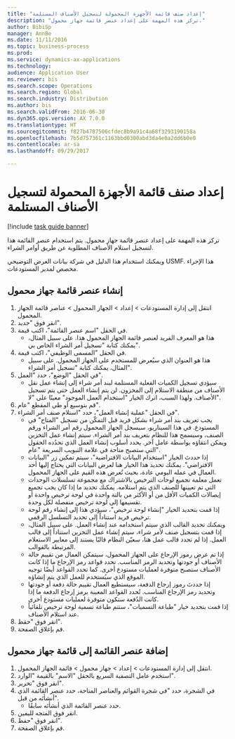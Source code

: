 ```yaml
--- 
title: "إعداد صنف قائمة الأجهزة المحمولة لتسجيل الأصناف المستلمة"
description: "تركز هذه المهمة على إعداد عنصر قائمة جهاز محمول."
author: BibiSp
manager: AnnBe
ms.date: 11/11/2016
ms.topic: business-process
ms.prod: 
ms.service: dynamics-ax-applications
ms.technology: 
audience: Application User
ms.reviewer: bis
ms.search.scope: Operations
ms.search.region: Global
ms.search.industry: Distribution
ms.author: bis
ms.search.validFrom: 2016-06-30
ms.dyn365.ops.version: AX 7.0.0
ms.translationtype: HT
ms.sourcegitcommit: f827b4787506cfdec8b9a91c4a68f3293190158a
ms.openlocfilehash: 7b5d757361c1163bbd0300abd3da4e0a2dd6b0e0
ms.contentlocale: ar-sa
ms.lasthandoff: 09/29/2017

---
```

# <a name="set-up-a-mobile-device-menu-item-to-register-received-items"></a>إعداد صنف قائمة الأجهزة المحمولة لتسجيل الأصناف المستلمة

[!include [task guide banner](../../includes/task-guide-banner.md)]

تركز هذه المهمة على إعداد عنصر قائمة جهاز محمول. يتم استخدام عنصر القائمة هذا لتسجيل استلام الأصناف المطلوبة عن طريق أوامر الشراء. 

ويمكنك استخدام هذا الدليل في شركة بيانات العرض التوضيحي USMF. هذا الإجراء مخصص لمدير المستودعات.


## <a name="create-a-mobile-device-menu-item"></a>إنشاء عنصر قائمة جهاز محمول
1. انتقل إلى إدارة المستودعات > إعداد > الجهاز المحمول > عناصر قائمة الجهاز المحمول.
2. انقر فوق "جديد".
3. في الحقل "اسم عنصر القائمة‬"، اكتب قيمة.
    * هذا هو المعرف الفريد لعنصر قائمة الجهاز المحمول هذا. على سبيل المثال، يمكنك كتابة "تسجيل أمر الشراء الخاص بي".  
4. في الحقل "المسمى الوظيفي"، اكتب قيمة.
    * هذا هو العنوان الذي سيُعرض للمستخدم على الجهاز المحمول. على سبيل المثال، يمكنك كتابة "تسجيل أمر الشراء".  
5. في الحقل "الوضع"، حدد "العمل".
    * سيؤدي تسجيل الكميات الفعلية المستلمة لبند أمر شراء إلى إنشاء عمل نقل الأصناف من منطقة الاستلام إلى المخزون. لن يتم إنشاء العمل حتى يتم تسجيل الأصناف.  ولهذا السبب، اترك الخيار "استخدام العمل الموجود" معينًا على "لا".  
6. قم بتوسيع أو طي المقطع "عام".
7. في الحقل "عملية إنشاء العمل"، حدد "استلام صنف أمر الشراء".
    * يجب تعريف بند أمر شراء بشكل فريد قبل التمكّن من تسجيل "المتاح" في المستودع. في هذا السيناريو، سيسجل الجهاز المحمول رقم أمر الشراء ورقم الصنف، وسيسمح هذا للنظام بتعريف بند أمر الشراء. سيتم إنشاء عمل التخزين ويمكن انتقاؤه بواسطة عامل آخر.    يحدد أسلوب إنشاء العمل الذي تحدُده الحقول التي ستصبح متاحة في علامة التبويب السريعة "عام".  
    * إذا حددتَ الخيار "استخدام البيانات الافتراضية"، سيتم تمكين زر "البيانات الافتراضي". يمكنك تحديد هذا الخيار هنا لعرض البيانات التي يحتاج إليها أحد العمال في عمله اليومي عادة، بحيث تُعرض هذه القيم على الجهاز المحمول.  
    * تعمل معلمة تجميع لوحات الترخيص بالاشتراك مع مجموعة تسلسلات الوحدات التي تم تعيينها للصنف الذي يتم استلامه. يمكنك تحديد ما إذا كان يجب تجميع إيصالات الكميات الأقل من أو الأكثر من بالتة واحدة في لوحة ترخيص واحدة أو تقسيمها إلى لوحة ترخيص منفصلة لكل وحدة.  
    * إذا قمت بتحديد الخيار "إنشاء لوحة ترخيص"، سيؤدي هذا إلى إنشاء رقم لوحة ترخيص فريد استناداً إلى تحديد التسلسل الرقمي.   
    * ويمكنك تحديد القالب الذي سيتم استخدامه عند إنشاء العمل. على سبيل المثال، إذا قمت بتسجيل صنف لأمر شراء، سيتم إنشاء عمل التخزين استناداً إلى قالب العمل. إذا لم تحدد قالب عمل هنا، سعيّن النظام قالبًا يستند إلى معايير الاستعلام المرتبطة بالقوالب.  
    * إذا تم عرض رموز الإرجاع على الجهاز المحمول، سيتمكن العمال من تقييم حالة الأصناف أو جودتها وتحديد الرمز المناسب. تحدد قواعد رمز الإرجاع ما إذا كانت الأصناف ستصبح متوفرة لعمليات مستودع أخرى. كما تحدد القواعد أيضًا توجيه الموقع الذي سيُستخدم للعمل الذي يتم إنشاؤه.   
    * إذا حددتَ رموز إرجاع الدفعة، سيستطيع العمال تقييم حالة دفعة أو جودتها وتحديد رمز الإرجاع المناسب.  تُحدد القواعد المعينة برمز إرجاع الدفعة ما إذا كانت الدُفعة ستكون متوفرة لعمليات مستودع أخرى.  
    * إذا قمت بتحديد خيار "طباعة التسميات"، ستتم طباعة تسمية لوحة ترخيص تلقائياً عند استلام الأصناف.  
8. انقر فوق "حفظ".
9. قم بإغلاق الصفحة.

## <a name="add-the-menu-item-to-a-mobile-device-menu"></a>إضافة عنصر القائمة إلى قائمة جهاز محمول
1. انتقل إلى إدارة المستودعات > إعداد > جهاز محمول > قائمة الجهاز المحمول.
2. استخدم عامل التصفية السريع بالحقل "الاسم" بالقيمة "الوارد".
3. انقر فوق "تحرير".
4. في الشجرة، حدد "في شجرة القوائم والعناصر المتاحة، حدد عنصر القائمة الذي أنشأتَه من قبل".
    * حدد عنصر القائمة الذي أنشأتَه سابقًا.  
5. انقر فوق المتجه لليمين.
6. انقر فوق "حفظ".
7. قم بإغلاق الصفحة.


